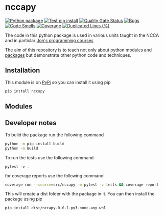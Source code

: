 # nccapy

[![Python package](https://github.com/NCCA/nccapy/actions/workflows/python-package.yml/badge.svg)](https://github.com/NCCA/nccapy/actions/workflows/python-package.yml) [![Test pip install](https://github.com/NCCA/nccapy/actions/workflows/test-pip.yml/badge.svg)](https://github.com/NCCA/nccapy/actions/workflows/test-pip.yml) [![Quality Gate Status](https://sonarcloud.io/api/project_badges/measure?project=NCCA_nccapy&metric=alert_status)](https://sonarcloud.io/summary/new_code?id=NCCA_nccapy) [![Bugs](https://sonarcloud.io/api/project_badges/measure?project=NCCA_nccapy&metric=bugs)](https://sonarcloud.io/summary/new_code?id=NCCA_nccapy) [![Code Smells](https://sonarcloud.io/api/project_badges/measure?project=NCCA_nccapy&metric=code_smells)](https://sonarcloud.io/summary/new_code?id=NCCA_nccapy) [![Coverage](https://sonarcloud.io/api/project_badges/measure?project=NCCA_nccapy&metric=coverage)](https://sonarcloud.io/summary/new_code?id=NCCA_nccapy) [![Duplicated Lines (%)](https://sonarcloud.io/api/project_badges/measure?project=NCCA_nccapy&metric=duplicated_lines_density)](https://sonarcloud.io/summary/new_code?id=NCCA_nccapy)

The code in this python package is used in various units taught in the NCCA and in particlar [Jon's programming courses](https://nccastaff.bournemouth.ac.uk/jmacey/)

The aim of this repository is to teach not only about python [modules and packages](https://docs.python.org/3/tutorial/modules.html) but demonstrate other python code and techniques.

## Installation

This module is on [PyPi](https://pypi.org/project/nccapy/) so you can install it using pip

```bash
pip install nccapy
```



## Modules


## Developer notes

To build the package run the following command

```bash
python -m pip install build
python -m build
```

To run the tests use the following command

```
pytest -v .
```

for coverage reports use the following command

```bash
coverage run --source=src/nccapy -m pytest -v tests && coverage report -m
```

This will create a dist folder with the package in it. You can then install the package using pip

```bash
pip install dist/nccapy-0.0.1-py3-none-any.whl
```
